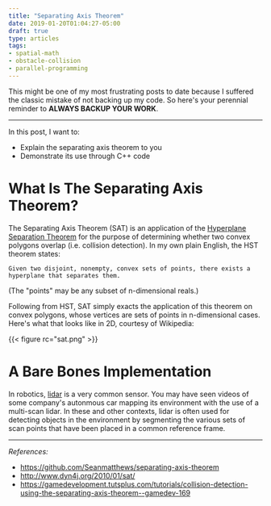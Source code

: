 ```yaml
---
title: "Separating Axis Theorem"
date: 2019-01-20T01:04:27-05:00
draft: true
type: articles
tags: 
- spatial-math
- obstacle-collision
- parallel-programming
---
```


This might be one of my most frustrating posts to date because I suffered the classic mistake of not backing up my code. So here's your perennial reminder to **ALWAYS BACKUP YOUR WORK**.

---

In this post, I want to:

* Explain the separating axis theorem to you 
* Demonstrate its use through C++ code

# What Is The Separating Axis Theorem?
The Separating Axis Theorem (SAT) is an application of the [Hyperplane Separation Theorem](https://en.wikipedia.org/wiki/Hyperplane_separation_theorem) for the purpose of determining whether two convex polygons overlap (i.e. collision detection). In my own plain English, the HST theorem states:

`Given two disjoint, nonempty, convex sets of points, there exists a hyperplane that separates them.`

(The "points" may be any subset of n-dimensional reals.) 

Following from HST, SAT simply exacts the application of this theorem on convex polygons, whose vertices are sets of points in n-dimensional cases. Here's what that looks like in 2D, courtesy of Wikipedia:

{{< figure rc="sat.png" >}}

# A Bare Bones Implementation
In robotics, [lidar](https://en.wikipedia.org/wiki/Lidar) is a very common sensor. You may have seen videos of some company's autonmous car mapping its environment with the use of a multi-scan lidar. In these and other contexts, lidar is often used for detecting objects in the environment by segmenting the various sets of scan points that have been placed in a common reference frame. 

---
*References:*
* https://github.com/Seanmatthews/separating-axis-theorem
* http://www.dyn4j.org/2010/01/sat/
* https://gamedevelopment.tutsplus.com/tutorials/collision-detection-using-the-separating-axis-theorem--gamedev-169
